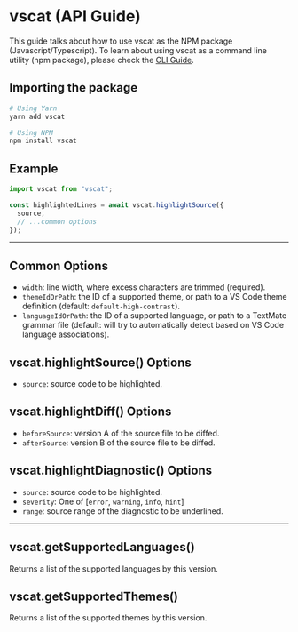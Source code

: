 # vscat (API Guide)

This guide talks about how to use vscat as the NPM package (Javascript/Typescript). To learn about using vscat as a command line utility (npm package), please check the [CLI Guide](./cli.md).

## Importing the package

```bash
# Using Yarn
yarn add vscat

# Using NPM
npm install vscat
```

## Example

```ts
import vscat from "vscat";

const highlightedLines = await vscat.highlightSource({
  source,
  // ...common options
});
```

---

## Common Options

- `width`: line width, where excess characters are trimmed (required).
- `themeIdOrPath`: the ID of a supported theme, or path to a VS Code theme definition (default: `default-high-contrast`).
- `languageIdOrPath`: the ID of a supported language, or path to a TextMate grammar file (default: will try to automatically detect based on VS Code language associations).

## vscat.highlightSource() Options

- `source`: source code to be highlighted.

## vscat.highlightDiff() Options

- `beforeSource`: version A of the source file to be diffed.
- `afterSource`: version B of the source file to be diffed.

## vscat.highlightDiagnostic() Options

- `source`: source code to be highlighted.
- `severity`: One of [`error`, `warning`, `info`, `hint`]
- `range`: source range of the diagnostic to be underlined.

---

## vscat.getSupportedLanguages()

Returns a list of the supported languages by this version.

## vscat.getSupportedThemes()

Returns a list of the supported themes by this version.
